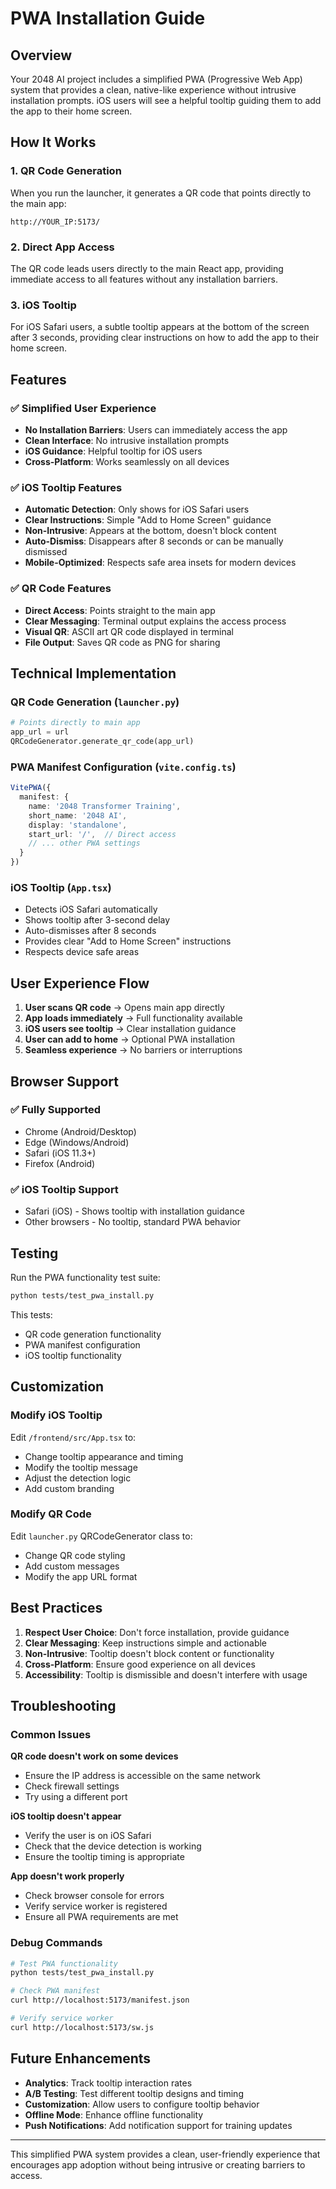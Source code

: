# PWA Installation Guide

## Overview

Your 2048 AI project includes a simplified PWA (Progressive Web App) system that provides a clean, native-like experience without intrusive installation prompts. iOS users will see a helpful tooltip guiding them to add the app to their home screen.

## How It Works

### 1. QR Code Generation
When you run the launcher, it generates a QR code that points directly to the main app:
```
http://YOUR_IP:5173/
```

### 2. Direct App Access
The QR code leads users directly to the main React app, providing immediate access to all features without any installation barriers.

### 3. iOS Tooltip
For iOS Safari users, a subtle tooltip appears at the bottom of the screen after 3 seconds, providing clear instructions on how to add the app to their home screen.

## Features

### ✅ Simplified User Experience
- **No Installation Barriers**: Users can immediately access the app
- **Clean Interface**: No intrusive installation prompts
- **iOS Guidance**: Helpful tooltip for iOS users
- **Cross-Platform**: Works seamlessly on all devices

### ✅ iOS Tooltip Features
- **Automatic Detection**: Only shows for iOS Safari users
- **Clear Instructions**: Simple "Add to Home Screen" guidance
- **Non-Intrusive**: Appears at the bottom, doesn't block content
- **Auto-Dismiss**: Disappears after 8 seconds or can be manually dismissed
- **Mobile-Optimized**: Respects safe area insets for modern devices

### ✅ QR Code Features
- **Direct Access**: Points straight to the main app
- **Clear Messaging**: Terminal output explains the access process
- **Visual QR**: ASCII art QR code displayed in terminal
- **File Output**: Saves QR code as PNG for sharing

## Technical Implementation

### QR Code Generation (`launcher.py`)
```python
# Points directly to main app
app_url = url
QRCodeGenerator.generate_qr_code(app_url)
```

### PWA Manifest Configuration (`vite.config.ts`)
```typescript
VitePWA({
  manifest: {
    name: '2048 Transformer Training',
    short_name: '2048 AI',
    display: 'standalone',
    start_url: '/',  // Direct access
    // ... other PWA settings
  }
})
```

### iOS Tooltip (`App.tsx`)
- Detects iOS Safari automatically
- Shows tooltip after 3-second delay
- Auto-dismisses after 8 seconds
- Provides clear "Add to Home Screen" instructions
- Respects device safe areas

## User Experience Flow

1. **User scans QR code** → Opens main app directly
2. **App loads immediately** → Full functionality available
3. **iOS users see tooltip** → Clear installation guidance
4. **User can add to home** → Optional PWA installation
5. **Seamless experience** → No barriers or interruptions

## Browser Support

### ✅ Fully Supported
- Chrome (Android/Desktop)
- Edge (Windows/Android)
- Safari (iOS 11.3+)
- Firefox (Android)

### ✅ iOS Tooltip Support
- Safari (iOS) - Shows tooltip with installation guidance
- Other browsers - No tooltip, standard PWA behavior

## Testing

Run the PWA functionality test suite:
```bash
python tests/test_pwa_install.py
```

This tests:
- QR code generation functionality
- PWA manifest configuration
- iOS tooltip functionality

## Customization

### Modify iOS Tooltip
Edit `/frontend/src/App.tsx` to:
- Change tooltip appearance and timing
- Modify the tooltip message
- Adjust the detection logic
- Add custom branding

### Modify QR Code
Edit `launcher.py` QRCodeGenerator class to:
- Change QR code styling
- Add custom messages
- Modify the app URL format

## Best Practices

1. **Respect User Choice**: Don't force installation, provide guidance
2. **Clear Messaging**: Keep instructions simple and actionable
3. **Non-Intrusive**: Tooltip doesn't block content or functionality
4. **Cross-Platform**: Ensure good experience on all devices
5. **Accessibility**: Tooltip is dismissible and doesn't interfere with usage

## Troubleshooting

### Common Issues

**QR code doesn't work on some devices**
- Ensure the IP address is accessible on the same network
- Check firewall settings
- Try using a different port

**iOS tooltip doesn't appear**
- Verify the user is on iOS Safari
- Check that the device detection is working
- Ensure the tooltip timing is appropriate

**App doesn't work properly**
- Check browser console for errors
- Verify service worker is registered
- Ensure all PWA requirements are met

### Debug Commands
```bash
# Test PWA functionality
python tests/test_pwa_install.py

# Check PWA manifest
curl http://localhost:5173/manifest.json

# Verify service worker
curl http://localhost:5173/sw.js
```

## Future Enhancements

- **Analytics**: Track tooltip interaction rates
- **A/B Testing**: Test different tooltip designs and timing
- **Customization**: Allow users to configure tooltip behavior
- **Offline Mode**: Enhance offline functionality
- **Push Notifications**: Add notification support for training updates

---

This simplified PWA system provides a clean, user-friendly experience that encourages app adoption without being intrusive or creating barriers to access. 
